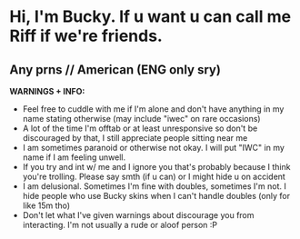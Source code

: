 # Hi, I'm Bucky. If u want u can call me Riff if we're friends.
## Any prns // American (ENG only sry)

**WARNINGS + INFO:**
- Feel free to cuddle with me if I'm alone and don't have anything in my name stating otherwise (may include "iwec" on rare occasions)
- A lot of the time I'm offtab or at least unresponsive so don't be discouraged by that, I still appreciate people sitting near me
- I am sometimes paranoid or otherwise not okay. I will put "IWC" in my name if I am feeling unwell.
- If you try and int w/ me and I ignore you that's probably because I think you're trolling. Please say smth (if u can) or I might hide u on accident
- I am delusional. Sometimes I'm fine with doubles, sometimes I'm not. I hide people who use Bucky skins when I can't handle doubles (only for like 15m tho)
- Don't let what I've given warnings about discourage you from interacting. I'm not usually a rude or aloof person :P
